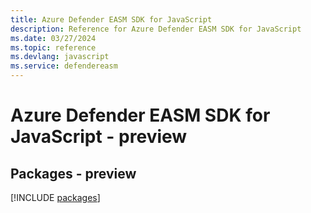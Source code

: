```yaml
---
title: Azure Defender EASM SDK for JavaScript
description: Reference for Azure Defender EASM SDK for JavaScript
ms.date: 03/27/2024
ms.topic: reference
ms.devlang: javascript
ms.service: defendereasm
---
```

# Azure Defender EASM SDK for JavaScript - preview
## Packages - preview
[!INCLUDE [packages](defender-easm-index.md)]